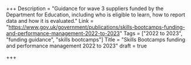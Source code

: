 +++
Description = "Guidance for wave 3 suppliers funded by the Department for Education, including who is eligible to learn, how to report data and how it is evaluated."
Link = "https://www.gov.uk/government/publications/skills-bootcamps-funding-and-performance-management-2022-to-2023"
Tags = ["2022 to 2023", "funding guidance", "skills bootcamps"]
Title = "Skills Bootcamps funding and performance management 2022 to 2023"
draft = true

+++
